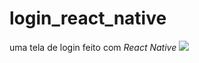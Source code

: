 # login_react_native

uma tela de login feito com *React Native*
<img src="WhatsAppImage2022-06-20at45501PM](https://user-images.githubusercontent.com/71097744/174670462-f71d491c-bd8f-4c4d-b323-fd9272fb459a.jpeg"/>
